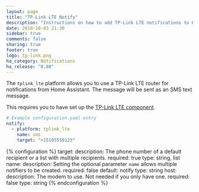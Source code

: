```yaml
---
layout: page
title: "TP-Link LTE Notify"
description: "Instructions on how to add TP-Link LTE notifications to Home Assistant."
date: 2018-10-03 21:30
sidebar: true
comments: false
sharing: true
footer: true
logo: tp-link.png
ha_category: Notifications
ha_release: "0.80"
---
```


The `tplink_lte` platform allows you to use a TP-Link LTE router for notifications from Home Assistant. The message will be sent as an SMS text message.

This requires you to have set up the [TP-Link LTE component](/components/tplink_lte/).

```yaml
# Example configuration.yaml entry
notify:
  - platform: tplink_lte
    name: sms
    target: "+15105550123"
```

{% configuration %}
target:
    description: The phone number of a default recipient or a list with multiple recipients.
    required: true
    type: string, list
name:
    description: Setting the optional parameter `name` allows multiple notifiers to be created.
    required: false
    default: notify
    type: string
host:
    description: The modem to use. Not needed if you only have one.
    required: false
    type: string
{% endconfiguration %}
